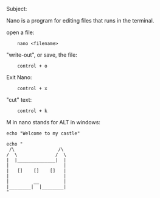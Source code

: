Subject:

Nano is a program for editing files that runs in the terminal. 

open a file:
```
    nano <filename>
```

"write-out", or save, the file:
```
    control + o 
```

Exit Nano:
```
    control + x
```

"cut" text:
```
    control + k
```

M in nano stands for ALT in windows:

```
echo "Welcome to my castle"

echo "
 /\                /\ 
/  \              /  \ 
|  |______________|  |
|                    |
|   []    []    []   |
|                    |
|         __         |
|________|  |________|
"
```


